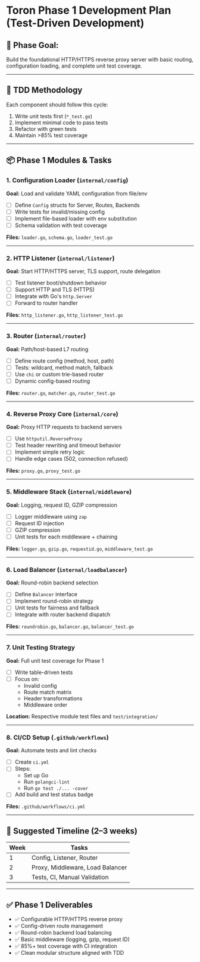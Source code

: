 # Toron Phase 1 Development Plan (Test-Driven Development)

## 🚀 Phase Goal:

Build the foundational HTTP/HTTPS reverse proxy server with basic routing, configuration loading, and complete unit test coverage.

---

## 🔁 TDD Methodology

Each component should follow this cycle:

1. Write unit tests first (`*_test.go`)
2. Implement minimal code to pass tests
3. Refactor with green tests
4. Maintain >85% test coverage

---

## 📦 Phase 1 Modules & Tasks

### 1. Configuration Loader (`internal/config`)

**Goal:** Load and validate YAML configuration from file/env

- [ ] Define `Config` structs for Server, Routes, Backends
- [ ] Write tests for invalid/missing config
- [ ] Implement file-based loader with env substitution
- [ ] Schema validation with test coverage

**Files:** `loader.go`, `schema.go`, `loader_test.go`

---

### 2. HTTP Listener (`internal/listener`)

**Goal:** Start HTTP/HTTPS server, TLS support, route delegation

- [ ] Test listener boot/shutdown behavior
- [ ] Support HTTP and TLS (HTTPS)
- [ ] Integrate with Go's `http.Server`
- [ ] Forward to router handler

**Files:** `http_listener.go`, `http_listener_test.go`

---

### 3. Router (`internal/router`)

**Goal:** Path/host-based L7 routing

- [ ] Define route config (method, host, path)
- [ ] Tests: wildcard, method match, fallback
- [ ] Use `chi` or custom trie-based router
- [ ] Dynamic config-based routing

**Files:** `router.go`, `matcher.go`, `router_test.go`

---

### 4. Reverse Proxy Core (`internal/core`)

**Goal:** Proxy HTTP requests to backend servers

- [ ] Use `httputil.ReverseProxy`
- [ ] Test header rewriting and timeout behavior
- [ ] Implement simple retry logic
- [ ] Handle edge cases (502, connection refused)

**Files:** `proxy.go`, `proxy_test.go`

---

### 5. Middleware Stack (`internal/middleware`)

**Goal:** Logging, request ID, GZIP compression

- [ ] Logger middleware using `zap`
- [ ] Request ID injection
- [ ] GZIP compression
- [ ] Unit tests for each middleware + chaining

**Files:** `logger.go`, `gzip.go`, `requestid.go`, `middleware_test.go`

---

### 6. Load Balancer (`internal/loadbalancer`)

**Goal:** Round-robin backend selection

- [ ] Define `Balancer` interface
- [ ] Implement round-robin strategy
- [ ] Unit tests for fairness and fallback
- [ ] Integrate with router backend dispatch

**Files:** `roundrobin.go`, `balancer.go`, `balancer_test.go`

---

### 7. Unit Testing Strategy

**Goal:** Full unit test coverage for Phase 1

- [ ] Write table-driven tests
- [ ] Focus on:
  - Invalid config
  - Route match matrix
  - Header transformations
  - Middleware order

**Location:** Respective module test files and `test/integration/`

---

### 8. CI/CD Setup (`.github/workflows`)

**Goal:** Automate tests and lint checks

- [ ] Create `ci.yml`
- [ ] Steps:
  - Set up Go
  - Run `golangci-lint`
  - Run `go test ./... -cover`
- [ ] Add build and test status badge

**Files:** `.github/workflows/ci.yml`

---

## 📅 Suggested Timeline (2–3 weeks)

| Week | Tasks                            |
| ---- | -------------------------------- |
| 1    | Config, Listener, Router         |
| 2    | Proxy, Middleware, Load Balancer |
| 3    | Tests, CI, Manual Validation     |

---

## ✅ Phase 1 Deliverables

- ✅ Configurable HTTP/HTTPS reverse proxy
- ✅ Config-driven route management
- ✅ Round-robin backend load balancing
- ✅ Basic middleware (logging, gzip, request ID)
- ✅ 85%+ test coverage with CI integration
- ✅ Clean modular structure aligned with TDD
